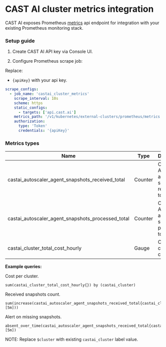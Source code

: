 # CAST AI cluster metrics integration

CAST AI exposes Prometheus [metrics](https://api.dev-master.cast.ai/v1/spec/#/external-kubernetes/PrometheusRawMetrics) api endpoint for integration with your existing Prometheus monitoring stack.

### Setup guide

1. Create CAST AI API key via Console UI.

2. Configure Prometheus scrape job:

Replace:
* `{apiKey}` with your api key.


```yaml
scrape_configs:
  - job_name: 'castai_cluster_metrics'
    scrape_interval: 10s
    scheme: https
    static_configs:
      - targets: ['api.cast.ai']
    metrics_path: '/v1/kubernetes/external-clusters/prometheus/metrics'
    authorization:
      type: 'Token'
      credentials: '{apiKey}'

```


### Metrics types

Name  | Type | Description
------------- | ------------- | -------------
castai_autoscaler_agent_snapshots_received_total  | Counter | CAST AI Autoscaler agent snapshots received total
castai_autoscaler_agent_snapshots_processed_total  | Counter | CAST AI Autoscaler agent snapshots processed total
castai_cluster_total_cost_hourly | Gauge | CAST AI cluster total cost hourly

**Example queries:**

Cost per cluster.
```
sum(castai_cluster_total_cost_hourly{}) by (castai_cluster)
```

Received snapshots count.

```
sum(increase(castai_autoscaler_agent_snapshots_received_total{castai_cluster="$cluster"}[5m]))
```

Alert on missing snapshots.
```
absent_over_time(castai_autoscaler_agent_snapshots_received_total{castai_cluster="$cluster"}[5m])
```

NOTE: Replace `$cluster` with existing `castai_cluster` label value.

